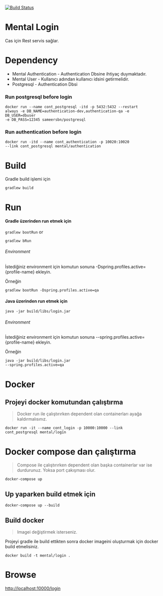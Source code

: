 [![Build Status](https://travis-ci.org/mental-soft/login.svg?branch=master)](https://travis-ci.org/mental-soft/login)

# Mental Login
Cas için Rest servis sağlar.

# Dependency
- Mental Authentication - Authentication Dbsine ihtiyaç duymaktadır.
- Mental User - Kullanıcı adından kullanıcı idsini getirmelidir.
- Postgresql - Authentication Dbsi

### Run postgresql before login
<code>docker run --name cont_postgresql 
-itd -p 5432:5432 --restart always 
-e DB_NAME=authentication-dev,authentication-qa 
-e DB_USER=dbuser -e DB_PASS=12345 sameersbn/postgresql</code>

### Run authentication before login
<code>docker run -itd --name cont_authentication -p 10020:10020 
--link cont_postgresql mental/authentication</code>

# Build
Gradle build işlemi için

<code>gradlew build</code>

# Run

#### Gradle üzerinden run etmek için

<code>gradlew bootRun</code> or

<code>gradlew bRun</code>

###### Environment
İstediğiniz environment için komutun sonuna -Dspring.profiles.active={profile-name} ekleyin.

Örneğin

<code>gradlew bootRun -Dspring.profiles.active=qa</code>


#### Java üzerinden run etmek için

<code>java -jar build/libs/login.jar</code>

###### Environment
İstediğiniz environment için komutun sonuna --spring.profiles.active={profile-name} ekleyin.

Örneğin

<code>java -jar build/libs/login.jar --spring.profiles.active=qa</code>


# Docker

## Projeyi docker komutundan çalıştırma
>Docker run ile çalıştırırken dependent olan containerları ayağa kaldırmalısınız.

<code>docker run -it --name cont_login -p 10000:10000 --link cont_postgresql mental/login</code>

# Docker compose dan çalıştırma
> Compose ile çalıştırırken dependent olan başka containerlar var ise durdurunuz. Yoksa port çakışması olur.

<code>docker-compose up</code>


## Up yaparken build etmek için
<code>docker-compose up --build</code>


## Build docker
> Imagei değiştirmek isterseniz.

Projeyi gradle ile build ettikten sonra docker 
imageini oluşturmak için docker build etmelisiniz.

<code>docker build -t mental/login .</code>


# Browse

[http://localhost:10000/login](http://localhost:10000/login)








